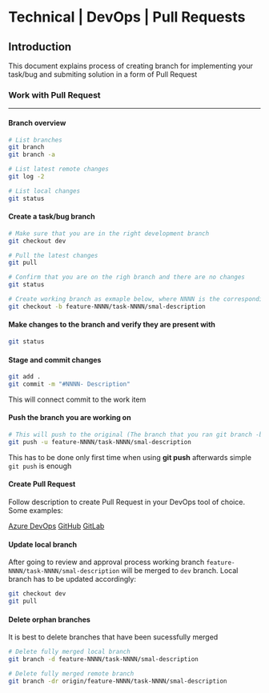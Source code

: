 # Technical | DevOps | Pull Requests

## Introduction

This document explains process of creating branch for implementing your task/bug and submiting solution in a form of Pull Request

### Work with Pull Request
---

#### Branch overview

```bash
# List branches
git branch
git branch -a

# List latest remote changes
git log -2

# List local changes
git status
```

#### Create a task/bug branch

```bash
# Make sure that you are in the right development branch
git checkout dev

# Pull the latest changes
git pull

# Confirm that you are on the righ branch and there are no changes
git status

# Create working branch as exmaple below, where NNNN is the corresponding issue number
git checkout -b feature-NNNN/task-NNNN/smal-description
```

#### Make changes to the branch and verify they are present with 

```bash
git status
```

#### Stage and commit changes

```bash
git add .
git commit -m "#NNNN- Description"
```
This will connect commit to the work item

#### Push the branch you are working on

```bash
# This will push to the original (The branch that you ran git branch -b from) branch 
git push -u feature-NNNN/task-NNNN/smal-description
```
This has to be done only first time when using **git push** afterwards simple ```git push``` is enough

#### Create Pull Request

Follow description to create Pull Request in your DevOps tool of choice. Some examples:

[Azure DevOps](https://learn.microsoft.com/en-us/azure/devops/repos/git/about-pull-requests?view=azure-devops)
[GitHub](https://docs.github.com/en/pull-requests/collaborating-with-pull-requests/proposing-changes-to-your-work-with-pull-requests/about-pull-requests)
[GitLab](https://docs.gitlab.com/ee/user/project/merge_requests/creating_merge_requests.html)

#### Update local branch

After going to review and approval process working branch ```feature-NNNN/task-NNNN/smal-description``` will be merged to ```dev``` branch. Local branch has to be updated accordingly:

```bash
git checkout dev
git pull
```

#### Delete orphan branches

It is best to delete branches that have been sucessfully merged

```bash
# Delete fully merged local branch
git branch -d feature-NNNN/task-NNNN/smal-description

# Delete fully merged remote branch
git branch -dr origin/feature-NNNN/task-NNNN/smal-description

```